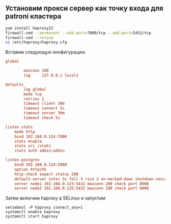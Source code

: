 ## Установим прокси сервер как точку входа для patroni кластера
```bash
yum install haproxy22
firewall-cmd --permanent --add-port=7000/tcp --add-port=5432/tcp
firewall-cmd --reload
vi /etc/haproxy/haproxy.cfg
```
Вставим следующую конфигурацию
```cfg
global

        maxconn 100
        log     127.0.0.1 local2

defaults
        log global
        mode tcp
        retries 2
        timeout client 30m
        timeout connect 5s
        timeout server 30m
        timeout check 5s

listen stats
    mode http
    bind 192.168.0.124:7000
    stats enable
    stats uri /stats
    stats auth admin:admin

listen postgres
    bind 192.168.0.124:5000
    option httpchk
    http-check expect status 200
    default-server inter 3s fall 3 rise 2 on-marked-down shutdown-sessions
    server node1 192.168.0.123:5432 maxconn 200 check port 8008
    server node2 192.168.0.125:5432 maxconn 200 check port 8008
```
Затем включим haproxy в SELinux и запустим
```
setsebool -P haproxy_connect_any=1
systemctl enable haproxy
systemctl start haproxy
```

